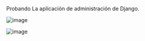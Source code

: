 
Probando La aplicación de administración de Django.

![image](https://github.com/Ivanna49/POOAlkemyclase11/assets/109434696/dc5017cf-d87b-41c7-a0f9-23ecdd73391d)

![image](https://github.com/Ivanna49/POOAlkemyclase11/assets/109434696/6e2240bf-f315-41be-865e-341ba5e5b72b)

